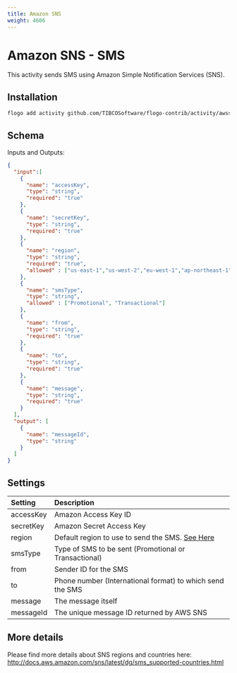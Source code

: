 ```yaml
---
title: Amazon SNS
weight: 4606
---
```

# Amazon SNS - SMS
This activity sends SMS using Amazon Simple Notification Services (SNS).


## Installation

```bash
flogo add activity github.com/TIBCOSoftware/flogo-contrib/activity/awssns
```

## Schema
Inputs and Outputs:

```json
{
  "input":[
    {
      "name": "accessKey",
      "type": "string",
      "required": "true"
    },
    {
      "name": "secretKey",
      "type": "string",
      "required": "true"
    },
    {
      "name": "region",
      "type": "string",
      "required": "true",
      "allowed" : ["us-east-1","us-west-2","eu-west-1","ap-northeast-1","ap-southeast-1","ap-southeast-2"]
    },
    {
      "name": "smsType",
      "type": "string",
      "allowed" : ["Promotional", "Transactional"]
    },
    {
      "name": "from",
      "type": "string",
      "required": "true"
    },
    {
      "name": "to",
      "type": "string",
      "required": "true"
    },
    {
      "name": "message",
      "type": "string",
      "required": "true"
    }
  ],
  "output": [
  	{
      "name": "messageId",
      "type": "string"
    }
  ]
}
```
## Settings
| Setting     | Description    |
|:------------|:---------------|
| accessKey        | Amazon Access Key ID |         
| secretKey        | Amazon Secret Access Key |
| region        | Default region to use to send the SMS. [See Here](http://docs.aws.amazon.com/sns/latest/dg/sms_supported-countries.html) |
| smsType        | Type of SMS to be sent (Promotional or Transactional) |
| from        | Sender ID for the SMS |
| to        | Phone number (International format) to which send the SMS |
| message        | The message itself |
| messageId        | The unique message ID returned by AWS SNS |


## More details
Please find more details about SNS regions and countries here: http://docs.aws.amazon.com/sns/latest/dg/sms_supported-countries.html
